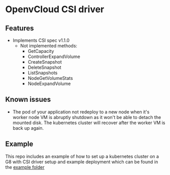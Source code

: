 # OpenvCloud CSI driver

## Features

 - Implements CSI spec v1.1.0
    - Not implemented methods:  
        - GetCapacity
        - ControllerExpandVolume
        - CreateSnapshot
        - DeleteSnapshot
        - ListSnapshots
        - NodeGetVolumeStats
        - NodeExpandVolume

## Known issues

- The pod of your application not redeploy to a new node when it's worker node VM is abruptly shutdown as it won't be able to detach the mounted disk. The kubernetes cluster will recover after the worker VM is back up again.

## Example

This repo includes an example of how to set up a kubernetes cluster on a G8 with CSI driver setup and example deployment which can be found in the [example folder](./example/README.md)
